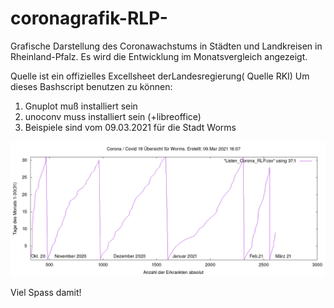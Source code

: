 # coronagrafik-RLP-
Grafische Darstellung des Coronawachstums in Städten und Landkreisen in Rheinland-Pfalz. Es wird die Entwicklung im Monatsvergleich angezeigt.

Quelle ist ein offizielles Excellsheet derLandesregierung( Quelle RKI)
Um dieses Bashscript benutzen zu können:
1. Gnuplot muß installiert sein
2. unoconv muss installiert sein (+libreoffice)
3. Beispiele sind vom 09.03.2021 für die Stadt Worms


![alt text](/Beispiel_Corona_RLP.png "Grafik Monatsübersicht Coronawachstum in Worms")

Viel Spass damit!
